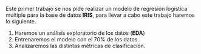 Este primer trabajo se nos pide realizar un modelo de regresión logística multiple para la base de datos **IRIS**, para llevar a cabo este trabajo haremos lo siguiente. 

1.  Haremos un análisis exploratorio de los datos (**EDA**)
2.  Entrenaremos el modelo con el 70% de los datos.
3.  Analizaremos las distintas métricas de clasificación. 